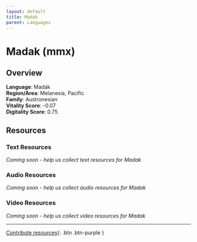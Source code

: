 ```yaml
---
layout: default
title: Madak
parent: Languages
---
```


# Madak (mmx)

## Overview

**Language**: Madak  
**Region/Area**: Melanesia, Pacific  
**Family**: Austronesian  
**Vitality Score**: -0.07  
**Digitality Score**: 0.75  

## Resources

### Text Resources
*Coming soon - help us collect text resources for Madak*

### Audio Resources
*Coming soon - help us collect audio resources for Madak*

### Video Resources
*Coming soon - help us collect video resources for Madak*

---

[Contribute resources](https://fairtrain.github.io/){: .btn .btn-purple }
